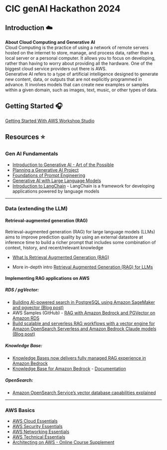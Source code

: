 # CIC genAI Hackathon 2024
## Introduction ☁️
**About Cloud Computing and Generative AI** <br>
Cloud Computing is the practice of using a network of remote servers hosted on the internet to store, manage, and process data, rather than a local server or a personal computer. It allows you to focus on developing, rather than having to worry about providing all the hardware. One of the biggest cloud service providers out there is AWS. <br>
Generative AI refers to a type of artificial intelligence designed to generate new content, data, or outputs that are not explicitly programmed in advance. It involves models that can create new examples or samples within a given domain, such as images, text, music, or other types of data.

## Getting Started 🎧
[Getting Started With AWS Workshop Studio](https://docs.google.com/document/d/1Xst57-bCp3enGVE6tNUdMyf_JzRMoJjjGsm8OS5sznE/edit#heading=h.l5zr9hk1rgza)

## Resources ⭐️

### Gen AI Fundamentals
* [Introduction to Generative AI - Art of the Possible](https://explore.skillbuilder.aws/learn/course/external/view/elearning/17176/introduction-to-generative-ai-art-of-the-possible)
* [Planning a Generative AI Project](https://explore.skillbuilder.aws/learn/course/external/view/elearning/17256/planning-a-generative-ai-project)
* [Foundations of Prompt Engineering](https://explore.skillbuilder.aws/learn/course/external/view/elearning/17763/foundations-of-prompt-engineering)
* [Generative AI with Large Language Models](https://www.coursera.org/learn/generative-ai-with-llms)
* [Introduction to LangChain](https://python.langchain.com/docs/get_started/introduction) - LangChain is a framework for developing applications powered by language models

---
### Data (extending the LLM)

#### Retrieval-augmented generation (RAG) 
Retrieval-augmented generation (RAG) for large language models (LLMs) aims to improve prediction quality by using an external datastore at inference time to build a richer prompt that includes some combination of context, history, and recent/relevant knowledge
* [What Is Retrieval Augmented Generation (RAG)](https://aws.amazon.com/what-is/retrieval-augmented-generation/)

* More in-depth intro [Retrieval Augmented Generation (RAG) for LLMs](https://www.promptingguide.ai/research/rag)

#### Implementing RAG applications on AWS




##### RDS / pgVector:
* [Building AI-powered search in PostgreSQL using Amazon SageMaker and pgvector (Blog post)](https://aws.amazon.com/blogs/database/building-ai-powered-search-in-postgresql-using-amazon-sagemaker-and-pgvector/)
* AWS Samples (GitHub) - [RAG with Amazon Bedrock and PGVector on Amazon RDS](https://github.com/aws-samples/rag-with-amazon-bedrock-and-pgvector)
* [Build scalable and serverless RAG workflows with a vector engine for Amazon OpenSearch Serverless and Amazon Bedrock Claude models (Blog post)](https://aws.amazon.com/blogs/big-data/build-scalable-and-serverless-rag-workflows-with-a-vector-engine-for-amazon-opensearch-serverless-and-amazon-bedrock-claude-models/)

##### Knowledge Base:
* [Knowledge Bases now delivers fully managed RAG experience in Amazon Bedrock](https://aws.amazon.com/blogs/aws/knowledge-bases-now-delivers-fully-managed-rag-experience-in-amazon-bedrock/)
* [Knowledge Base for Amazon Bedrock](https://aws.amazon.com/bedrock/knowledge-bases/) - [Documentation](https://docs.aws.amazon.com/bedrock/latest/userguide/knowledge-base.html)

##### OpenSearch:
* [Amazon OpenSearch Service’s vector database capabilities explained](https://aws.amazon.com/blogs/big-data/amazon-opensearch-services-vector-database-capabilities-explained/)

---

### AWS Basics

* [AWS Cloud Essentials](https://aws.amazon.com/getting-started/cloud-essentials/)
* [AWS Security Essentials](https://assorted-market-2d4.notion.site/AWS-Security-Essentials-97e1020385564db4a59fe41cd0ce5929)
* [AWS Networking Essentials](https://assorted-market-2d4.notion.site/AWS-Networking-Essentials-cb0e377177eb4bfbbeebc58c8ca180cd)
* [AWS Technical Essentials](https://assorted-market-2d4.notion.site/AWS-Technical-Essentials-612efb1dde3c4ac1a8a68969b7fd8d5b)
* [Architecting on AWS - Online Course Supplement](https://explore.skillbuilder.aws/learn/course/external/view/elearning/8319/architecting-on-aws-online-course-supplement)
